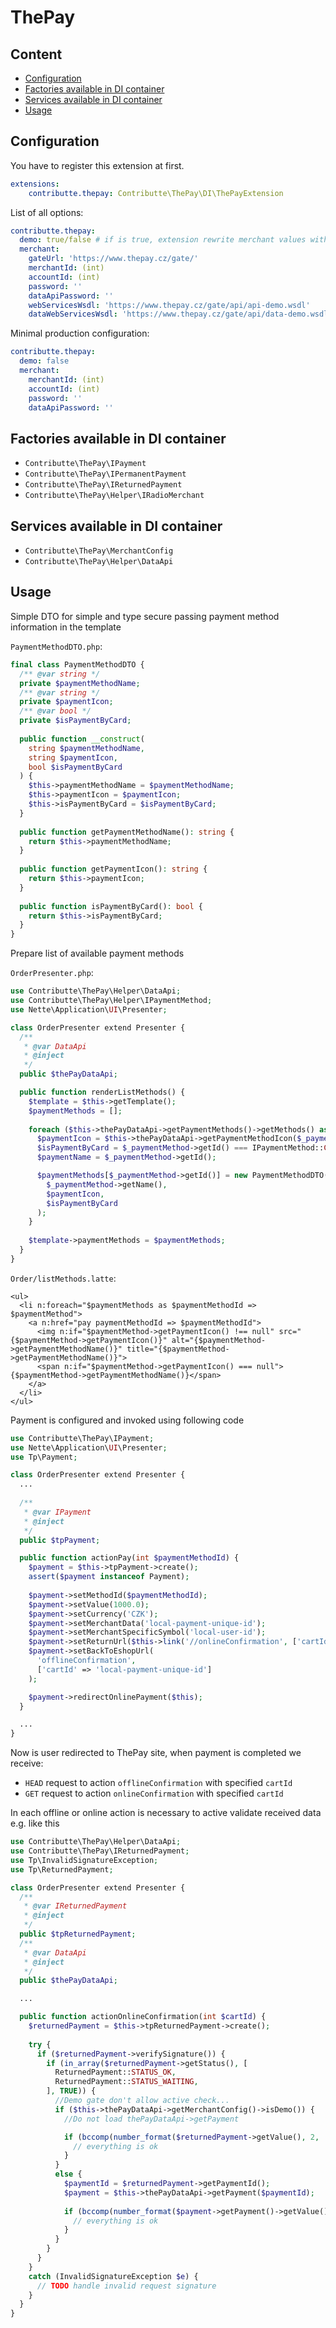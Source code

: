 # ThePay

## Content

- [Configuration](#configuration)
- [Factories available in DI container](#factories-available-in-di-container)
- [Services available in DI container](#services-available-in-di-container)
- [Usage](#usage)

## Configuration

You have to register this extension at first.

```yaml
extensions:
    contributte.thepay: Contributte\ThePay\DI\ThePayExtension
```

List of all options:

```yaml
contributte.thepay:
  demo: true/false # if is true, extension rewrite merchant values with debug ones
  merchant:
    gateUrl: 'https://www.thepay.cz/gate/'
    merchantId: (int)
    accountId: (int)
    password: ''
    dataApiPassword: ''
    webServicesWsdl: 'https://www.thepay.cz/gate/api/api-demo.wsdl'
    dataWebServicesWsdl: 'https://www.thepay.cz/gate/api/data-demo.wsdl'
```

Minimal production configuration:

```yaml
contributte.thepay:
  demo: false
  merchant:
    merchantId: (int)
    accountId: (int)
    password: ''
    dataApiPassword: ''
```

## Factories available in DI container

- `Contributte\ThePay\IPayment`
- `Contributte\ThePay\IPermanentPayment`
- `Contributte\ThePay\IReturnedPayment`
- `Contributte\ThePay\Helper\IRadioMerchant`

## Services available in DI container

- `Contributte\ThePay\MerchantConfig`
- `Contributte\ThePay\Helper\DataApi`

## Usage

Simple DTO for simple and type secure passing payment method information in the template 

`PaymentMethodDTO.php`:
```php
final class PaymentMethodDTO {
  /** @var string */
  private $paymentMethodName;
  /** @var string */
  private $paymentIcon;
  /** @var bool */
  private $isPaymentByCard;
  
  public function __construct(
    string $paymentMethodName,
    string $paymentIcon,
    bool $isPaymentByCard
  ) {
    $this->paymentMethodName = $paymentMethodName;
    $this->paymentIcon = $paymentIcon;
    $this->isPaymentByCard = $isPaymentByCard;
  }
  
  public function getPaymentMethodName(): string {
    return $this->paymentMethodName;
  }
  
  public function getPaymentIcon(): string {
    return $this->paymentIcon;
  }
  
  public function isPaymentByCard(): bool {
    return $this->isPaymentByCard;
  }
}
```

Prepare list of available payment methods

`OrderPresenter.php`:

```php
use Contributte\ThePay\Helper\DataApi;
use Contributte\ThePay\Helper\IPaymentMethod;
use Nette\Application\UI\Presenter;

class OrderPresenter extend Presenter {
  /**
   * @var DataApi
   * @inject
   */
  public $thePayDataApi;

  public function renderListMethods() {
    $template = $this->getTemplate();
    $paymentMethods = [];
  
    foreach ($this->thePayDataApi->getPaymentMethods()->getMethods() as $_paymentMethod) {
      $paymentIcon = $this->thePayDataApi->getPaymentMethodIcon($_paymentMethod, '209x127');
      $isPaymentByCard = $_paymentMethod->getId() === IPaymentMethod::CREDIT_CARD_PAYMENT_ID;
      $paymentName = $_paymentMethod->getId();

      $paymentMethods[$_paymentMethod->getId()] = new PaymentMethodDTO(
        $_paymentMethod->getName(),
        $paymentIcon,
        $isPaymentByCard
      );
    }
    
    $template->paymentMethods = $paymentMethods;
  }
}
```

`Order/listMethods.latte`:

```smarty
<ul>
  <li n:foreach="$paymentMethods as $paymentMethodId => $paymentMethod">
    <a n:href="pay paymentMethodId => $paymentMethodId">
      <img n:if="$paymentMethod->getPaymentIcon() !== null" src="{$paymentMethod->getPaymentIcon()}" alt="{$paymentMethod->getPaymentMethodName()}" title="{$paymentMethod->getPaymentMethodName()}">
      <span n:if="$paymentMethod->getPaymentIcon() === null">{$paymentMethod->getPaymentMethodName()}</span>
    </a>
  </li>
</ul>
```

Payment is configured and invoked using following code

```php
use Contributte\ThePay\IPayment;
use Nette\Application\UI\Presenter;
use Tp\Payment;

class OrderPresenter extend Presenter {
  ...
  
  /**
   * @var IPayment
   * @inject
   */
  public $tpPayment;

  public function actionPay(int $paymentMethodId) {
    $payment = $this->tpPayment->create();
    assert($payment instanceof Payment);
    
    $payment->setMethodId($paymentMethodId);
    $payment->setValue(1000.0);
    $payment->setCurrency('CZK');
    $payment->setMerchantData('local-payment-unique-id');
    $payment->setMerchantSpecificSymbol('local-user-id');
    $payment->setReturnUrl($this->link('//onlineConfirmation', ['cartId' => 'local-payment-unique-id']));
    $payment->setBackToEshopUrl(
      'offlineConfirmation',
      ['cartId' => 'local-payment-unique-id']
    );

    $payment->redirectOnlinePayment($this);
  }

  ...
}
```

Now is user redirected to ThePay site, when payment is completed we receive:
- `HEAD` request to action `offlineConfirmation` with specified `cartId`
- `GET` request to action `onlineConfirmation` with specified `cartId`

In each offline or online action is necessary to active validate received data e.g. like this

```php
use Contributte\ThePay\Helper\DataApi;
use Contributte\ThePay\IReturnedPayment;
use Tp\InvalidSignatureException;
use Tp\ReturnedPayment;

class OrderPresenter extend Presenter {
  /**
   * @var IReturnedPayment
   * @inject
   */
  public $tpReturnedPayment;
  /**
   * @var DataApi
   * @inject
   */
  public $thePayDataApi;

  ...

  public function actionOnlineConfirmation(int $cartId) {
    $returnedPayment = $this->tpReturnedPayment->create();
    
    try {
      if ($returnedPayment->verifySignature()) {
        if (in_array($returnedPayment->getStatus(), [
          ReturnedPayment::STATUS_OK,
          ReturnedPayment::STATUS_WAITING,
        ], TRUE)) {
          //Demo gate don't allow active check...
          if ($this->thePayDataApi->getMerchantConfig()->isDemo()) {
            //Do not load thePayDataApi->getPayment

            if (bccomp(number_format($returnedPayment->getValue(), 2, '.', ''), '1000.00', 2) === 0) {
              // everything is ok
            }
          }
          else {
            $paymentId = $returnedPayment->getPaymentId();
            $payment = $this->thePayDataApi->getPayment($paymentId);
            
            if (bccomp(number_format($payment->getPayment()->getValue(), 2, '.', ''), '1000.00', 2) === 0) {
              // everything is ok
            }
          }
        }
      }
    }
    catch (InvalidSignatureException $e) {
      // TODO handle invalid request signature
    }
  }
}
```
